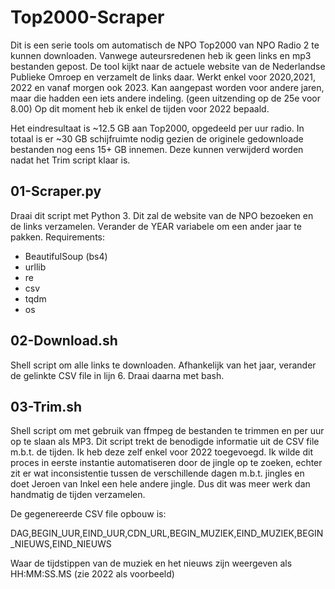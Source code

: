 # Top2000-Scraper
Dit is een serie tools om automatisch de NPO Top2000 van NPO Radio 2 te kunnen downloaden. Vanwege auteursredenen heb ik geen links en mp3 bestanden gepost. De tool kijkt naar de actuele website van de Nederlandse Publieke Omroep en verzamelt de links daar. Werkt enkel voor 2020,2021, 2022 en vanaf morgen ook 2023. Kan aangepast worden voor andere jaren, maar die hadden een iets andere indeling. (geen uitzending op de 25e voor 8.00) Op dit moment heb ik enkel de tijden voor 2022 bepaald.

Het eindresultaat is ~12.5 GB aan Top2000, opgedeeld per uur radio. In totaal is er ~30 GB schijfruimte nodig gezien de originele gedownloade bestanden nog eens 15+ GB innemen. Deze kunnen verwijderd worden nadat het Trim script klaar is.

## 01-Scraper.py
Draai dit script met Python 3. Dit zal de website van de NPO bezoeken en de links verzamelen. Verander de YEAR variabele om een ander jaar te pakken. Requirements:
- BeautifulSoup (bs4)
- urllib
- re
- csv
- tqdm
- os

## 02-Download.sh
Shell script om alle links te downloaden. Afhankelijk van het jaar, verander de gelinkte CSV file in lijn 6. Draai daarna met bash.

## 03-Trim.sh
Shell script om met gebruik van ffmpeg de bestanden te trimmen en per uur op te slaan als MP3. Dit script trekt de benodigde informatie uit de CSV file m.b.t. de tijden. Ik heb deze zelf enkel voor 2022 toegevoegd. Ik wilde dit proces in eerste instantie automatiseren door de jingle op te zoeken, echter zit er wat inconsistentie tussen de verschillende dagen m.b.t. jingles en doet Jeroen van Inkel een hele andere jingle. Dus dit was meer werk dan handmatig de tijden verzamelen.

De gegenereerde CSV file opbouw is:

DAG,BEGIN_UUR,EIND_UUR,CDN_URL,BEGIN_MUZIEK,EIND_MUZIEK,BEGIN_NIEUWS,EIND_NIEUWS

Waar de tijdstippen van de muziek en het nieuws zijn weergeven als HH:MM:SS.MS (zie 2022 als voorbeeld)
